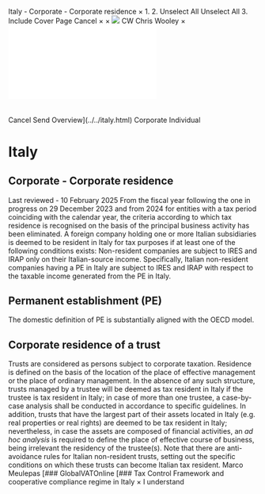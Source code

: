 Italy - Corporate - Corporate residence
×
1.
2.
Unselect All
Unselect All
3.
Include Cover Page
Cancel
×
×
![](../../-/media/world-wide-tax-summaries/attachments/global---chris-wooley.ashx%3Frev=ac5e5f3223b34096b1afc2a6009c7320&revision=ac5e5f32-23b3-4096-b1af-c2a6009c7320&hash=859B7ADC84DC2CBEC9760E9E6EE7DE6D0A8BFCDF)
CW
Chris Wooley
×
![](corporate-residence.html)
######
Cancel
Send
Overview](../../italy.html)
Corporate
Individual
# Italy
## Corporate - Corporate residence
Last reviewed - 10 February 2025
From the fiscal year following the one in progress on 29 December 2023 and from 2024 for entities with a tax period coinciding with the calendar year, the criteria according to which tax residence is recognised on the basis of the principal business activity has been eliminated.
A foreign company holding one or more Italian subsidiaries is deemed to be resident in Italy for tax purposes if at least one of the following conditions exists:
Non-resident companies are subject to IRES and IRAP only on their Italian-source income. Specifically, Italian non-resident companies having a PE in Italy are subject to IRES and IRAP with respect to the taxable income generated from the PE in Italy.
## Permanent establishment (PE)
The domestic definition of PE is substantially aligned with the OECD model.
## Corporate residence of a trust
Trusts are considered as persons subject to corporate taxation.
Residence is defined on the basis of the location of the place of effective management or the place of ordinary management. In the absence of any such structure, trusts managed by a trustee will be deemed as tax resident in Italy if the trustee is tax resident in Italy; in case of more than one trustee, a case-by-case analysis shall be conducted in accordance to specific guidelines.
In addition, trusts that have the largest part of their assets located in Italy (e.g. real properties or real rights) are deemed to be tax resident in Italy; nevertheless, in case the assets are composed of financial activities, an *ad hoc analysis* is required to define the place of effective course of business, being irrelevant the residency of the trustee(s).
Note that there are anti-avoidance rules for Italian non-resident trusts, setting out the specific conditions on which these trusts can become Italian tax resident.
Marco Meulepas
[### GlobalVATOnline
[### Tax Control Framework and cooperative compliance regime in Italy
×
I understand